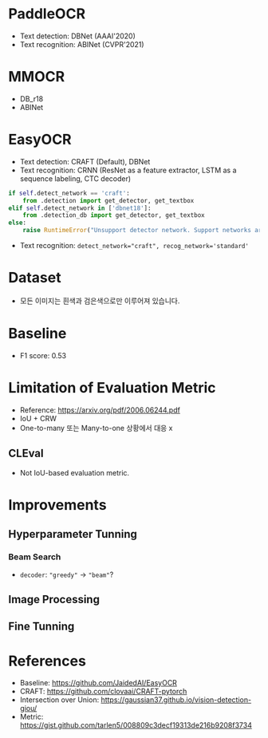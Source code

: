 # PaddleOCR
- Text detection: DBNet (AAAI'2020)
- Text recognition: ABINet (CVPR'2021)

# MMOCR
- DB_r18
- ABINet

# EasyOCR
- Text detection: CRAFT (Default), DBNet
- Text recognition: CRNN (ResNet as a feature extractor, LSTM as a sequence labeling, CTC decoder)

```python
if self.detect_network == 'craft':
    from .detection import get_detector, get_textbox
elif self.detect_network in ['dbnet18']:
    from .detection_db import get_detector, get_textbox
else:
    raise RuntimeError("Unsupport detector network. Support networks are craft and dbnet18.")
```
- Text recognition:
`detect_network="craft", recog_network='standard'`

# Dataset
- 모든 이미지는 흰색과 검은색으로만 이루어져 있습니다.

# Baseline
- F1 score: 0.53

# Limitation of Evaluation Metric
- Reference: https://arxiv.org/pdf/2006.06244.pdf
- IoU + CRW
- One-to-many 또는 Many-to-one 상황에서 대응 x
## CLEval
- Not IoU-based evaluation metric.

# Improvements
## Hyperparameter Tunning
### Beam Search
- `decoder`: `"greedy"` -> `"beam"`?
## Image Processing
## Fine Tunning

# References
- Baseline: https://github.com/JaidedAI/EasyOCR
- CRAFT: https://github.com/clovaai/CRAFT-pytorch
- Intersection over Union: https://gaussian37.github.io/vision-detection-giou/
- Metric: https://gist.github.com/tarlen5/008809c3decf19313de216b9208f3734